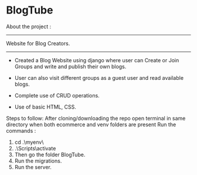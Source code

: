 # BlogTube

About the project :
___________________________________________________

Website for Blog Creators.
____________________________________________________

  - Created a Blog Website using django where user can Create or Join Groups and write and publish their own blogs.
  
  - User can also visit different groups as a guest user and read available blogs.
  
  - Complete use of CRUD operations.
  
  - Use of basic HTML, CSS.
 

Steps to follow:
After cloning/downloading the repo open terminal in same directory when both ecommerce and venv folders are present
Run the commands :
  1. cd .\myenv\
  2. .\Scripts\activate
  3. Then go the folder BlogTube.
  4. Run the migrations.
  5. Run the server.

